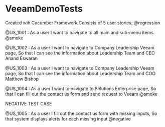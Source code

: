 # VeeamDemoTests
Created wih Cucumber Framework.Consists of 5 user stories; @regression

@US_1001 : As a user I want to navigate to all main and sub-menu items. @smoke

@US_1002 : As a user I want to navigate to Company Leadership Veeam page, So that I can see the information about Leadership Team and CEO Anand Eswaran 
 
@US_1003 : As a user I want to navigate to Company Leadership Veeam page, So that I can see the information about Leadership Team and COO Matthew Bishop 
  
@US_1004 : As a user I want to navigate to Solutions Enterprise page, So that I can fill out the contact us form and send request to Veeam @smoke
 
NEGATIVE TEST CASE

@US_1005 : As a user I fill out the contact us form with missing inputs, So that system displays alerts for each missing input @negative
 
